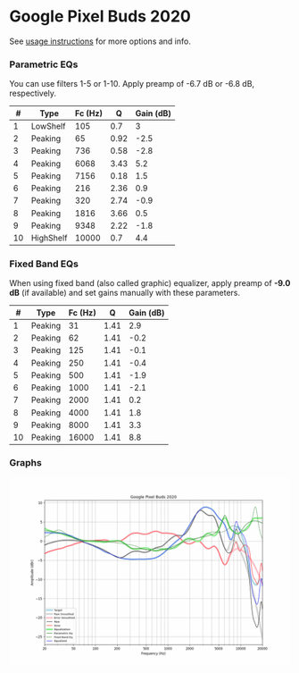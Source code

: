 # Google Pixel Buds 2020
See [usage instructions](https://github.com/jaakkopasanen/AutoEq#usage) for more options and info.

### Parametric EQs
You can use filters 1-5 or 1-10. Apply preamp of -6.7 dB or -6.8 dB, respectively.

|   # | Type      |   Fc (Hz) |    Q |   Gain (dB) |
|-----|-----------|-----------|------|-------------|
|   1 | LowShelf  |       105 | 0.7  |         3   |
|   2 | Peaking   |        65 | 0.92 |        -2.5 |
|   3 | Peaking   |       736 | 0.58 |        -2.8 |
|   4 | Peaking   |      6068 | 3.43 |         5.2 |
|   5 | Peaking   |      7156 | 0.18 |         1.5 |
|   6 | Peaking   |       216 | 2.36 |         0.9 |
|   7 | Peaking   |       320 | 2.74 |        -0.9 |
|   8 | Peaking   |      1816 | 3.66 |         0.5 |
|   9 | Peaking   |      9348 | 2.22 |        -1.8 |
|  10 | HighShelf |     10000 | 0.7  |         4.4 |

### Fixed Band EQs
When using fixed band (also called graphic) equalizer, apply preamp of **-9.0 dB** (if available) and set gains manually with these parameters.

|   # | Type    |   Fc (Hz) |    Q |   Gain (dB) |
|-----|---------|-----------|------|-------------|
|   1 | Peaking |        31 | 1.41 |         2.9 |
|   2 | Peaking |        62 | 1.41 |        -0.2 |
|   3 | Peaking |       125 | 1.41 |        -0.1 |
|   4 | Peaking |       250 | 1.41 |        -0.4 |
|   5 | Peaking |       500 | 1.41 |        -1.9 |
|   6 | Peaking |      1000 | 1.41 |        -2.1 |
|   7 | Peaking |      2000 | 1.41 |         0.2 |
|   8 | Peaking |      4000 | 1.41 |         1.8 |
|   9 | Peaking |      8000 | 1.41 |         3.3 |
|  10 | Peaking |     16000 | 1.41 |         8.8 |

### Graphs
![](./Google%20Pixel%20Buds%202020.png)
